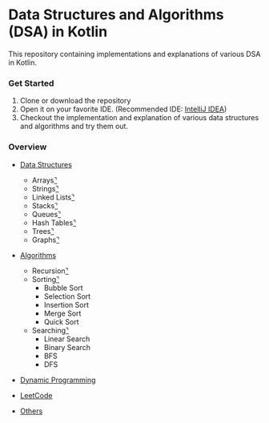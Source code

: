 # Data Structures and Algorithms (DSA) in Kotlin

This repository containing implementations and explanations of various DSA in Kotlin.

### Get Started
1. Clone or download the repository
2. Open it on your favorite IDE. (Recommended IDE: [IntelliJ IDEA](https://www.jetbrains.com/idea/download/))
3. Checkout the implementation and explanation of various data structures and algorithms and try them out.

### Overview
- [Data Structures](https://github.com/samadtalukder/DSA-In-Kotlin/tree/master/src/main/kotlin/data_structure/)
    - Arrays[⌝](https://github.com/samadtalukder/DSA-In-Kotlin/tree/master/src/main/kotlin/data_structure/arrays)
    - Strings[⌝](https://github.com/samadtalukder/DSA-In-Kotlin/tree/master/src/main/kotlin/data_structure/strings)
    - Linked Lists[⌝](https://github.com/samadtalukder/DSA-In-Kotlin/tree/master/src/main/kotlin/data_structure/)
    - Stacks[⌝](https://github.com/samadtalukder/DSA-In-Kotlin/tree/master/src/main/kotlin/data_structure/)
    - Queues[⌝](https://github.com/samadtalukder/DSA-In-Kotlin/tree/master/src/main/kotlin/data_structure/)
    - Hash Tables[⌝](https://github.com/samadtalukder/DSA-In-Kotlin/tree/master/src/main/kotlin/data_structure/)
    - Trees[⌝](https://github.com/samadtalukder/DSA-In-Kotlin/tree/master/src/main/kotlin/data_structure/)
    - Graphs[⌝](https://github.com/samadtalukder/DSA-In-Kotlin/tree/master/src/main/kotlin/data_structure/)

- [Algorithms](https://github.com/samadtalukder/DSA-In-Kotlin/tree/master/src/main/kotlin/algorithms)
    - Recursion[⌝](https://github.com/samadtalukder/DSA-In-Kotlin/tree/master/src/main/kotlin/algorithms)
    - Sorting[⌝](https://github.com/samadtalukder/DSA-In-Kotlin/tree/master/src/main/kotlin/algorithms)
        - Bubble Sort
        - Selection Sort
        - Insertion Sort
        - Merge Sort
        - Quick Sort
    - Searching[⌝](https://github.com/samadtalukder/DSA-In-Kotlin/tree/master/src/main/kotlin/algorithms)
        - Linear Search
        - Binary Search
        - BFS
        - DFS

- [Dynamic Programming](https://github.com/samadtalukder/DSA-In-Kotlin/tree/master/src/main/kotlin/dynamic_programming)
- [LeetCode](https://github.com/samadtalukder/DSA-In-Kotlin/tree/master/src/main/kotlin/leetcode)
- [Others](https://github.com/samadtalukder/DSA-In-Kotlin/tree/master/src/main/kotlin/others)

